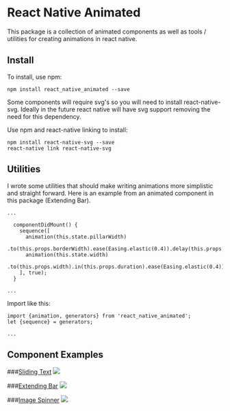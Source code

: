 # React Native Animated
This package is a collection of animated components as well as tools / utilities for creating animations in react native.

## Install

To install, use npm:

```
npm install react_native_animated --save
```

Some components will require svg's so you will need to install react-native-svg.
Ideally in the future react native will have svg support removing the need for this dependency.

Use npm and react-native linking to install:

```
npm install react-native-svg --save
react-native link react-native-svg
```

## Utilities
I wrote some utilities that should make writing animations more simplistic and straight forward. 
Here is an example from an animated component in this package (Extending Bar).
```
...

  componentDidMount() {
    sequence([
      animation(this.state.pillarWidth)
        .to(this.props.borderWidth).ease(Easing.elastic(0.4)).delay(this.props.delay),
      animation(this.state.width)
        .to(this.props.width).in(this.props.duration).ease(Easing.elastic(0.4))
    ], true);
  }

...
```

Import like this:

```
import {animation, generators} from 'react_native_animated';
let {sequence} = generators;

...

```

## Component Examples
###[Sliding Text](https://github.com/Introvertuous/react_native_animated/tree/master/src/sliding_text)
![](https://github.com/Introvertuous/react_native_animated/blob/master/src/sliding_text/assets/stranger_things.gif?raw=true)

###[Extending Bar](https://github.com/Introvertuous/react_native_animated/tree/master/src/extending_bar)
![](https://github.com/Introvertuous/react_native_animated/blob/master/src/extending_bar/assets/center_1.gif?raw=true)

###[Image Spinner](https://github.com/Introvertuous/react_native_animated/tree/master/src/image_spinner)
![](https://github.com/Introvertuous/react_native_animated/blob/master/src/image_spinner/assets/demo.gif?raw=true)
